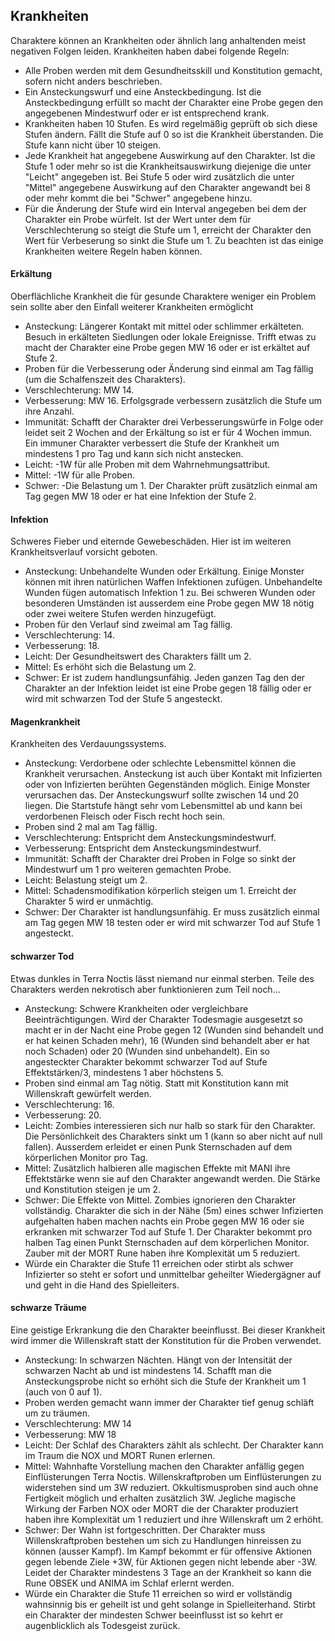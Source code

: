 ## Krankheiten

Charaktere können an Krankheiten oder ähnlich lang anhaltenden meist negativen Folgen leiden. Krankheiten haben
dabei folgende Regeln:

* Alle Proben werden mit dem Gesundheitsskill und Konstitution gemacht, sofern nicht anders beschrieben.
* Ein Ansteckungswurf und eine Ansteckbedingung. Ist die Ansteckbedingung erfüllt so macht der Charakter eine Probe
gegen den angegebenen Mindestwurf oder er ist entsprechend krank.
* Krankheiten haben 10 Stufen. Es wird regelmäßig geprüft ob sich diese Stufen ändern. Fällt die Stufe auf 0 so ist
die Krankheit überstanden. Die Stufe kann nicht über 10 steigen.
* Jede Krankheit hat angegebene Auswirkung auf den Charakter. Ist die Stufe 1 oder mehr so ist die
Krankheitsauswirkung diejenige die unter "Leicht" angegeben ist. Bei Stufe 5 oder wird zusätzlich die unter "Mittel"
angegebene Auswirkung auf den Charakter angewandt bei 8 oder mehr kommt die bei "Schwer" angegebene hinzu.
* Für die Änderung der Stufe wird ein Interval angegeben bei dem der Charakter ein Probe würfelt. Ist der Wert unter
dem für Verschlechterung so steigt die Stufe um 1, erreicht der Charakter den Wert für Verbeserung so sinkt die
Stufe um 1. Zu beachten ist das einige Krankheiten weitere Regeln haben können.

#### Erkältung

Oberflächliche Krankheit die für gesunde Charaktere weniger ein Problem sein sollte aber den Einfall weiterer
Krankheiten ermöglicht

* Ansteckung: Längerer Kontakt mit mittel oder schlimmer erkälteten. Besuch in erkälteten Siedlungen oder lokale
Ereignisse. Trifft etwas zu macht der Charakter eine Probe gegen MW 16 oder er ist erkältet auf Stufe 2.
* Proben für die Verbesserung oder Änderung sind einmal am Tag fällig (um die Schalfenszeit des Charakters).
* Verschlechterung: MW 14.
* Verbesserung: MW 16. Erfolgsgrade verbessern zusätzlich die Stufe um ihre Anzahl.
* Immunität: Schafft der Charakter drei Verbesserungswürfe in Folge oder leidet seit 2 Wochen and der Erkältung so
ist er für 4 Wochen immun. Ein immuner Charakter verbessert die Stufe der Krankheit um mindestens 1 pro Tag und
kann sich nicht anstecken.
* Leicht: -1W für alle Proben mit dem Wahrnehmungsattribut.
* Mittel: -1W für alle Proben.
* Schwer: -Die Belastung um 1. Der Charakter prüft zusätzlich einmal am Tag gegen MW 18 oder er hat eine Infektion
der Stufe 2.

#### Infektion

Schweres Fieber und eiternde Gewebeschäden. Hier ist im weiteren Krankheitsverlauf vorsicht geboten.

* Ansteckung: Unbehandelte Wunden oder Erkältung. Einige Monster können mit ihren natürlichen Waffen Infektionen
zufügen. Unbehandelte Wunden fügen automatisch Infektion 1 zu. Bei schweren Wunden oder besonderen Umständen
ist ausserdem eine Probe gegen MW 18 nötig oder zwei weitere Stufen werden hinzugefügt.
* Proben für den Verlauf sind zweimal am Tag fällig.
* Verschlechterung: 14.
* Verbesserung: 18.
* Leicht: Der Gesundheitswert des Charakters fällt um 2.
* Mittel: Es erhöht sich die Belastung um 2.
* Schwer: Er ist zudem handlungsunfähig. Jeden ganzen Tag den der Charakter an der Infektion leidet ist eine Probe
gegen 18 fällig oder er wird mit schwarzen Tod der Stufe 5 angesteckt.

#### Magenkrankheit

Krankheiten des Verdauungssystems. 

* Ansteckung: Verdorbene oder schlechte Lebensmittel können die Krankheit verursachen. Ansteckung ist auch über
Kontakt mit Infizierten oder von Infizierten berühten Gegenständen möglich. Einige Monster verursachen das. Der
Ansteckungswurf sollte zwischen 14 und 20 liegen. Die Startstufe hängt sehr vom Lebensmittel ab und kann bei
verdorbenen Fleisch oder Fisch recht hoch sein.
* Proben sind 2 mal am Tag fällig.
* Verschlechterung: Entspricht dem Ansteckungsmindestwurf.
* Verbesserung: Entspricht dem Ansteckungsmindestwurf.
* Immunität: Schafft der Charakter drei Proben in Folge so sinkt der Mindestwurf um 1 pro weiteren gemachten Probe.
* Leicht: Belastung steigt um 2.
* Mittel: Schadensmodifikation körperlich steigen um 1. Erreicht der Charakter 5 wird er unmächtig.
* Schwer: Der Charakter ist handlungsunfähig. Er muss zusätzlich einmal am Tag gegen MW 18 testen oder er wird mit
schwarzer Tod auf Stufe 1 angesteckt.

#### schwarzer Tod

Etwas dunkles in Terra Noctis lässt niemand nur einmal sterben. Teile des Charakters werden nekrotisch aber
funktionieren zum Teil noch...

* Ansteckung: Schwere Krankheiten oder vergleichbare Beeinträchtigungen. Wird der Charakter Todesmagie ausgesetzt
so macht er in der Nacht eine Probe gegen 12 (Wunden sind behandelt und er hat keinen Schaden mehr), 16 (Wunden sind
behandelt aber er hat noch Schaden) oder 20 (Wunden sind unbehandelt). Ein so angesteckter Charakter bekommt
schwarzer Tod auf Stufe Effektstärken/3, mindestens 1 aber höchstens 5.
* Proben sind einmal am Tag nötig. Statt mit Konstitution kann mit Willenskraft gewürfelt werden.
* Verschlechterung: 16.
* Verbesserung: 20.
* Leicht: Zombies interessieren sich nur halb so stark für den Charakter. Die Persönlichkeit des Charakters sinkt um
1 (kann so aber nicht auf null fallen). Ausserdem erleidet er einen Punk Sternschaden auf dem körperlichen Monitor
pro Tag.
* Mittel: Zusätzlich halbieren alle magischen Effekte mit MANI ihre Effektstärke wenn sie auf den Charakter
angewandt werden. Die Stärke und Konstitution steigen je um 2.
* Schwer: Die Effekte von Mittel. Zombies ignorieren den Charakter vollständig. Charakter die sich in der Nähe (5m)
eines schwer Infizierten aufgehalten haben machen nachts ein Probe gegen MW 16 oder sie erkranken mit schwarzer Tod
auf Stufe 1. Der Charakter bekommt pro halben Tag einen Punkt Sternschaden auf dem körperlichen Monitor. Zauber mit
der MORT Rune haben ihre Komplexität um 5 reduziert.
* Würde ein Charakter die Stufe 11 erreichen oder stirbt als schwer Infizierter so steht er sofort und unmittelbar
geheilter Wiedergägner auf und geht in die Hand des Spielleiters.

#### schwarze Träume

Eine geistige Erkrankung die den Charakter beeinflusst. Bei dieser Krankheit wird immer die Willenskraft statt der
Konstitution für die Proben verwendet.

* Ansteckung: In schwarzen Nächten. Hängt von der Intensität der schwarzen Nacht ab und ist mindestens 14.
Schafft man die Ansteckungsprobe nicht so erhöht sich die Stufe der Krankheit um 1 (auch von 0 auf 1).
* Proben werden gemacht wann immer der Charakter tief genug schläft um zu träumen.
* Verschlechterung: MW 14
* Verbesserung: MW 18
* Leicht: Der Schlaf des Charakters zählt als schlecht. Der Charakter kann im Traum die NOX und MORT Runen erlernen.
* Mittel: Wahnhafte Vorstellung machen den Charakter anfällig gegen Einflüsterungen Terra Noctis. Willenskraftproben
um Einflüsterungen zu widerstehen sind um 3W reduziert. Okkultismusproben sind auch ohne Fertigkeit möglich und
erhalten zusätzlich 3W. Jegliche magische Wirkung der Farben NOX oder MORT die der Charakter produziert haben ihre
Komplexität um 1 reduziert und ihre Willenskraft um 2 erhöht.
* Schwer: Der Wahn ist fortgeschritten. Der Charakter muss Willenskraftproben bestehen um sich zu Handlungen
hinreissen zu können (ausser Kampf). Im Kampf bekommt er für offensive Aktionen gegen lebende Ziele +3W, für Aktionen
gegen nicht lebende aber -3W. Leidet der Charakter mindestens 3 Tage an der Krankheit so kann die Rune OBSEK und
ANIMA im Schlaf erlernt werden.
* Würde ein Charakter die Stufe 11 erreichen so wird er vollständig wahnsinnig bis er geheilt ist und geht solange in
Spielleiterhand. Stirbt ein Charakter der mindesten Schwer beeinflusst ist so kehrt er augenblicklich als Todesgeist
zurück.
